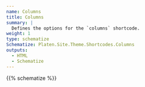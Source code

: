 ```yaml
---
name: Columns
title: Columns
summary: |
  Defines the options for the `columns` shortcode.
weight: 1
type: schematize
Schematize: Platen.Site.Theme.Shortcodes.Columns
outputs:
  - HTML
  - Schematize
---
```


{{% schematize %}}
